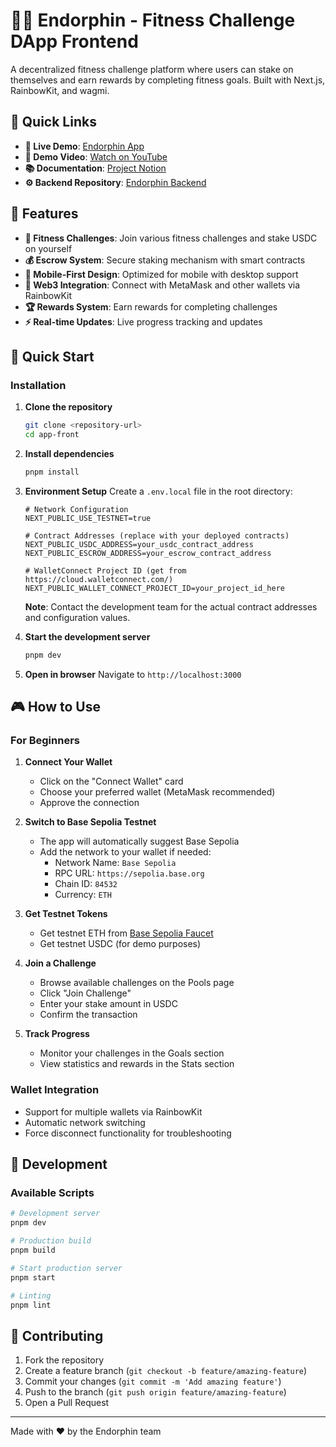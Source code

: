 # 🏃‍♂️ Endorphin - Fitness Challenge DApp Frontend

A decentralized fitness challenge platform where users can stake on themselves and earn rewards by completing fitness goals. Built with Next.js, RainbowKit, and wagmi.

## 🔗 Quick Links

- **🚀 Live Demo**: [Endorphin App](https://app-front-swart.vercel.app)
- **🎥 Demo Video**: [Watch on YouTube](https://www.youtube.com/watch?v=GK_6HG5MuQM&ab_channel=Endorphin32)
- **📚 Documentation**: [Project Notion](https://www.notion.so/Endorphines-25fb26df980e805cb30ce7861eeb1887)
- **⚙️ Backend Repository**: [Endorphin Backend](https://github.com/orgs/endorph-in/repositories)

## 🌟 Features

- **🎯 Fitness Challenges**: Join various fitness challenges and stake USDC on yourself
- **💰 Escrow System**: Secure staking mechanism with smart contracts
- **📱 Mobile-First Design**: Optimized for mobile with desktop support
- **🔗 Web3 Integration**: Connect with MetaMask and other wallets via RainbowKit
- **🏆 Rewards System**: Earn rewards for completing challenges
- **⚡ Real-time Updates**: Live progress tracking and updates

## 🚀 Quick Start

### Installation

1. **Clone the repository**
   ```bash
   git clone <repository-url>
   cd app-front
   ```

2. **Install dependencies**
   ```bash
   pnpm install
   ```

3. **Environment Setup**
   Create a `.env.local` file in the root directory:
   ```env
   # Network Configuration
   NEXT_PUBLIC_USE_TESTNET=true
   
   # Contract Addresses (replace with your deployed contracts)
   NEXT_PUBLIC_USDC_ADDRESS=your_usdc_contract_address
   NEXT_PUBLIC_ESCROW_ADDRESS=your_escrow_contract_address
   
   # WalletConnect Project ID (get from https://cloud.walletconnect.com/)
   NEXT_PUBLIC_WALLET_CONNECT_PROJECT_ID=your_project_id_here
   ```
   
   **Note**: Contact the development team for the actual contract addresses and configuration values.

4. **Start the development server**
   ```bash
   pnpm dev
   ```

5. **Open in browser**
   Navigate to `http://localhost:3000`

## 🎮 How to Use

### For Beginners

1. **Connect Your Wallet**
   - Click on the "Connect Wallet" card
   - Choose your preferred wallet (MetaMask recommended)
   - Approve the connection

2. **Switch to Base Sepolia Testnet**
   - The app will automatically suggest Base Sepolia
   - Add the network to your wallet if needed:
     - Network Name: `Base Sepolia`
     - RPC URL: `https://sepolia.base.org`
     - Chain ID: `84532`
     - Currency: `ETH`

3. **Get Testnet Tokens**
   - Get testnet ETH from [Base Sepolia Faucet](https://www.coinbase.com/faucets/base-sepolia-faucet)
   - Get testnet USDC (for demo purposes)

4. **Join a Challenge**
   - Browse available challenges on the Pools page
   - Click "Join Challenge"
   - Enter your stake amount in USDC
   - Confirm the transaction

5. **Track Progress**
   - Monitor your challenges in the Goals section
   - View statistics and rewards in the Stats section


### Wallet Integration
- Support for multiple wallets via RainbowKit
- Automatic network switching
- Force disconnect functionality for troubleshooting

## 🔧 Development

### Available Scripts

```bash
# Development server
pnpm dev

# Production build
pnpm build

# Start production server
pnpm start

# Linting
pnpm lint
```

## 🤝 Contributing

1. Fork the repository
2. Create a feature branch (`git checkout -b feature/amazing-feature`)
3. Commit your changes (`git commit -m 'Add amazing feature'`)
4. Push to the branch (`git push origin feature/amazing-feature`)
5. Open a Pull Request

---

Made with ❤️ by the Endorphin team